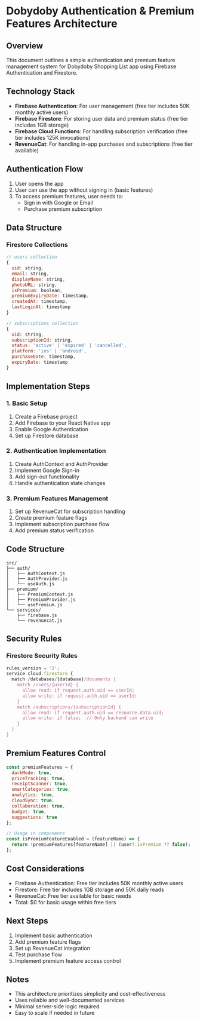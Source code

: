 # Dobydoby Authentication & Premium Features Architecture

## Overview
This document outlines a simple authentication and premium feature management system for Dobydoby Shopping List app using Firebase Authentication and Firestore.

## Technology Stack
- **Firebase Authentication**: For user management (free tier includes 50K monthly active users)
- **Firebase Firestore**: For storing user data and premium status (free tier includes 1GB storage)
- **Firebase Cloud Functions**: For handling subscription verification (free tier includes 125K invocations)
- **RevenueCat**: For handling in-app purchases and subscriptions (free tier available)

## Authentication Flow
1. User opens the app
2. User can use the app without signing in (basic features)
3. To access premium features, user needs to:
   - Sign in with Google or Email
   - Purchase premium subscription

## Data Structure

### Firestore Collections

```javascript
// users collection
{
  uid: string,
  email: string,
  displayName: string,
  photoURL: string,
  isPremium: boolean,
  premiumExpiryDate: timestamp,
  createdAt: timestamp,
  lastLoginAt: timestamp
}

// subscriptions collection
{
  uid: string,
  subscriptionId: string,
  status: 'active' | 'expired' | 'cancelled',
  platform: 'ios' | 'android',
  purchaseDate: timestamp,
  expiryDate: timestamp
}
```

## Implementation Steps

### 1. Basic Setup
1. Create a Firebase project
2. Add Firebase to your React Native app
3. Enable Google Authentication
4. Set up Firestore database

### 2. Authentication Implementation
1. Create AuthContext and AuthProvider
2. Implement Google Sign-in
3. Add sign-out functionality
4. Handle authentication state changes

### 3. Premium Features Management
1. Set up RevenueCat for subscription handling
2. Create premium feature flags
3. Implement subscription purchase flow
4. Add premium status verification

## Code Structure

```
src/
├── auth/
│   ├── AuthContext.js
│   ├── AuthProvider.js
│   └── useAuth.js
├── premium/
│   ├── PremiumContext.js
│   ├── PremiumProvider.js
│   └── usePremium.js
└── services/
    ├── firebase.js
    └── revenuecat.js
```

## Security Rules

### Firestore Security Rules
```javascript
rules_version = '2';
service cloud.firestore {
  match /databases/{database}/documents {
    match /users/{userId} {
      allow read: if request.auth.uid == userId;
      allow write: if request.auth.uid == userId;
    }
    match /subscriptions/{subscriptionId} {
      allow read: if request.auth.uid == resource.data.uid;
      allow write: if false;  // Only backend can write
    }
  }
}
```

## Premium Features Control
```javascript
const premiumFeatures = {
  darkMode: true,
  priceTracking: true,
  receiptScanner: true,
  smartCategories: true,
  analytics: true,
  cloudSync: true,
  collaboration: true,
  budget: true,
  suggestions: true
};

// Usage in components
const isPremiumFeatureEnabled = (featureName) => {
  return !premiumFeatures[featureName] || (user?.isPremium ?? false);
};
```

## Cost Considerations
- Firebase Authentication: Free tier includes 50K monthly active users
- Firestore: Free tier includes 1GB storage and 50K daily reads
- RevenueCat: Free tier available for basic needs
- Total: $0 for basic usage within free tiers

## Next Steps
1. Implement basic authentication
2. Add premium feature flags
3. Set up RevenueCat integration
4. Test purchase flow
5. Implement premium feature access control

## Notes
- This architecture prioritizes simplicity and cost-effectiveness
- Uses reliable and well-documented services
- Minimal server-side logic required
- Easy to scale if needed in future 